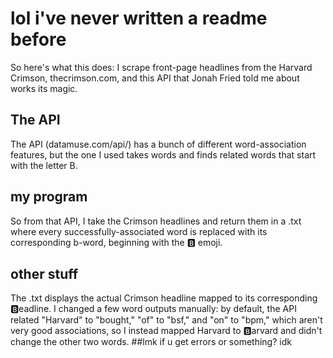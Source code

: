 # lol i've never written a readme before
So here's what this does: I scrape front-page headlines from the Harvard Crimson,
thecrimson.com, and this API that Jonah Fried told me about works its magic.
## The API
The API (datamuse.com/api/) has a bunch of different word-association features,
but the one I used takes words and finds related words that start with the
letter B.
## my program
So from that API, I take the Crimson headlines and return them in a .txt where
every successfully-associated word is replaced with its corresponding b-word,
beginning with the 🅱️ emoji.
## other stuff
The .txt displays the actual Crimson headline mapped to its corresponding
🅱️eadline. I changed a few word outputs manually: by default, the API related
"Harvard" to "bought," "of" to "bsf," and "on" to "bpm," which aren't very good
associations, so I instead mapped Harvard to 🅱️arvard and didn't change the
other two words.
##lmk if u get errors or something? idk
